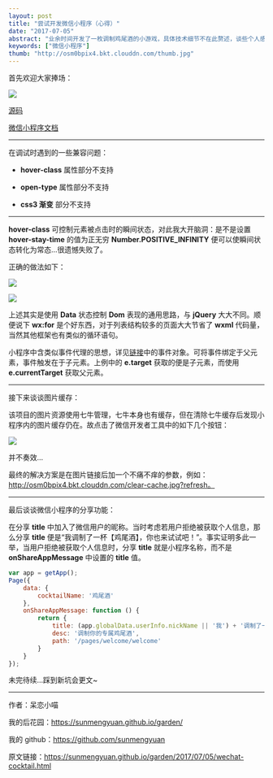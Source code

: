 ```yaml
---
layout: post
title: "尝试开发微信小程序（心得）"
date: "2017-07-05"
abstract: "业余时间开发了一枚调制鸡尾酒的小游戏，具体技术细节不在此赘述，谈些个人感受。"
keywords: ["微信小程序"]
thumb: "http://osm0bpix4.bkt.clouddn.com/thumb.jpg"
---
```


首先欢迎大家捧场：

![](http://osm0bpix4.bkt.clouddn.com/qrcode.jpg)

[源码](https://github.com/sunmengyuan/note/tree/master/wechat/cocktail) 

[微信小程序文档](https://mp.weixin.qq.com/cgi-bin/wx)

*****

在调试时遇到的一些兼容问题：

+ __hover-class__ 属性部分不支持

+ __open-type__ 属性部分不支持
 
+ __css3 渐变__ 部分不支持

*****

__hover-class__ 可控制元素被点击时的瞬间状态，对此我大开脑洞：是不是设置 __hover-stay-time__ 的值为正无穷 __Number.POSITIVE_INFINITY__ 便可以使瞬间状态转化为常态...很遗憾失败了。

正确的做法如下：

![](http://osm0bpix4.bkt.clouddn.com/example1-code1.jpg)

![](http://osm0bpix4.bkt.clouddn.com/example1-code2.jpg)

上述其实是使用 __Data__ 状态控制 __Dom__ 表现的通用思路，与 __jQuery__ 大大不同。顺便说下 __wx:for__ 是个好东西，对于列表结构较多的页面大大节省了 __wxml__ 代码量，当然其他框架也有类似的循环语句。

小程序中含类似事件代理的思想，详见[链接](https://mp.weixin.qq.com/debug/wxadoc/dev/framework/view/wxml/event.html)中的事件对象。可将事件绑定于父元素，事件触发在于子元素。上例中的 __e.target__ 获取的便是子元素，而使用 __e.currentTarget__ 获取父元素。

*****

接下来谈谈图片缓存：

该项目的图片资源使用七牛管理，七牛本身也有缓存，但在清除七牛缓存后发现小程序内的图片缓存仍在。故点击了微信开发者工具中的如下几个按钮：

![](http://osm0bpix4.bkt.clouddn.com/clear-cache.jpg)

并不奏效...

最终的解决方案是在图片链接后加一个不痛不痒的参数，例如：http://osm0bpix4.bkt.clouddn.com/clear-cache.jpg?refresh。

*****

最后谈谈微信小程序的分享功能：

在分享 __title__ 中加入了微信用户的昵称。当时考虑若用户拒绝被获取个人信息，那么分享 __title__ 便是“我调制了一杯【鸡尾酒】，你也来试试吧！”。事实证明多此一举，当用户拒绝被获取个人信息时，分享 __title__ 就是小程序名称，而不是 __onShareAppMessage__ 中设置的 __title__ 值。

```js
var app = getApp();
Page({
    data: {
        cocktailName: '鸡尾酒'
    },
    onShareAppMessage: function () {
        return {
            title: (app.globalData.userInfo.nickName || '我') + '调制了一杯【' + this.data.cocktailName + '】，你也来试试吧！',
            desc: '调制你的专属鸡尾酒',
            path: '/pages/welcome/welcome'
        }
    }
});
```

未完待续...踩到新坑会更文~

*****

作者：呆恋小喵

我的后花园：<https://sunmengyuan.github.io/garden/>

我的 github：<https://github.com/sunmengyuan>

原文链接：<https://sunmengyuan.github.io/garden/2017/07/05/wechat-cocktail.html>
